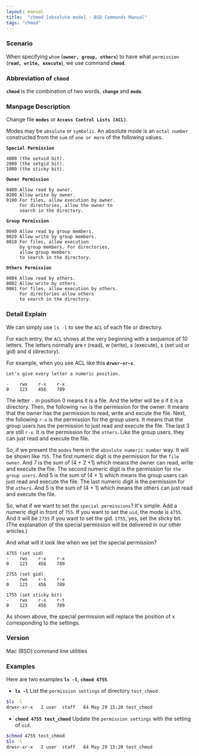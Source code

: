 ```yaml
---
layout: manual
title:  "chmod [absolute mode] - BSD Commands Manual"
tags: "chmod"
---
```


### Scenario
When specifying `whom` (__`owner, group, others`__) to have what `permission` (__`read, write, execute`__), we use command __`chmod`__.

### Abbreviation of `chmod` 
__`chmod`__ is the combination of two words, __`change`__ and __`mode`__.

### Manpage Description
Change file __`modes`__ or __`Access Control Lists (ACL)`__.

Modes may be `absolute` or `symbolic`. An absolute mode is an `octal number` constructed from the `sum` of `one or more` of the following values.


__`Special Permission`__
```
4000 (the setuid bit). 
2000 (the setgid bit).
1000 (the sticky bit). 
```

__`Owner Permission`__
```
0400 Allow read by owner.
0200 Allow write by owner.
0100 For files, allow execution by owner.  
     For directories, allow the owner to 
     search in the directory.
```

__`Group Permission`__
```
0040 Allow read by group members.
0020 Allow write by group members.
0010 For files, allow execution 
     by group members. For directories, 
     allow group members 
     to search in the directory.
```

__`Others Permission`__
```
0004 Allow read by others.
0002 Allow write by others.
0001 For files, allow execution by others. 
     For directories allow others 
     to search in the directory.
```

### Detail Explain
We can simply use `ls -l` to see the `ACL` of each file or directory. 

For each entry, the `ACL` shows at the very beginning with a sequence of 10 letters. The letters normally are r (read), w (write), x (execute), s (set uid or gid) and d (directory). 

For example, when you see ACL like this __`drwxr-xr-x`__.

```
Let's give every letter a numeric position.

-    rwx    r-x    r-x
0    123    456    789
```

The letter `-` in position 0 means it is a file. And the letter will be `d` if it is a directory. Then, the following `rwx` is the permission for the owner. It means that the owner has the permission to read, write and excute the file. Next, the following `r-x` is the permission for the group users. It means that the group users has the permission to just read and execute the file. The last 3 are still `r-x`. It is the permission for the `others`. Like the group users, they can just read and execute the file. 

So, if we present the `modes` here in the `absolute numeric number` way. It will be shown like `755`. The first numeric digit is the permission for the `file owner`. And 7 is the sum of (4 + 2 +1) which means the owner can read, write and execute the file. The second numeric digit is the permission for `the group users`. And 5 is the sum of (4 + 1) which means the group users can just read and execute the file. The last numeric digit is the permission for the `others`. And 5 is the sum of (4 + 1) which means the others can just read and execute the file.

So, what if we want to set the `special permissions`? It's simple. Add a numeric digit in front of `755`. If you want to set the `uid`, the mode is `4755`. And it will be `2755` if you want to set the gid. `1755`, yes, set the sticky bit. (The explanation of the special permission will be delivered in our other articles.)

And what will it look like when we set the special permission?

```
4755 (set uid)
-    rws    r-x    r-x
0    123    456    789

2755 (set gid)
-    rwx    r-s    r-x
0    123    456    789

1755 (set sticky bit)
-    rwx    r-x    r-t
0    123    456    789
```

As shown above, the special permission will replace the position of x corresponding to the settings.


### Version
Mac (BSD) command line utilities

### Examples
Here are two examples __`ls -l`__, __`chmod 4755`__.

- __`ls -l`__ List the `permission settings` of directory `test_chmod`

```bash
$ls -l
drwxr-xr-x   2 user  staff   64 May 29 15:20 test_chmod
```

- __`chmod 4755 test_chmod`__ Update the `permission settings` with the setting of `uid`.

```bash
$chmod 4755 test_chmod
$ls -l
drwsr-xr-x   2 user  staff   64 May 29 15:20 test_chmod
```

